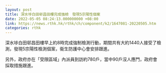 ```yaml
---
layout: post
title: 深水埗白田邨昌田樓完成強檢　發現5宗陽性個案
date: 2022-05-05 08:24:13.000000000 +08:00
link: https://news.rthk.hk/rthk/ch/component/k2/1647081-20220505.htm
categories: rthk
---
```


深水埗白田邨昌田樓早上約8時完成強制檢測行動，期間共有大約1440人接受了檢測，發現5宗陽性檢測個案，衞生防護中心會安排跟進。 

另外，政府亦在「受限區域」內派員到訪約780戶，當中90戶沒人應門，政府會採取措施跟進。
